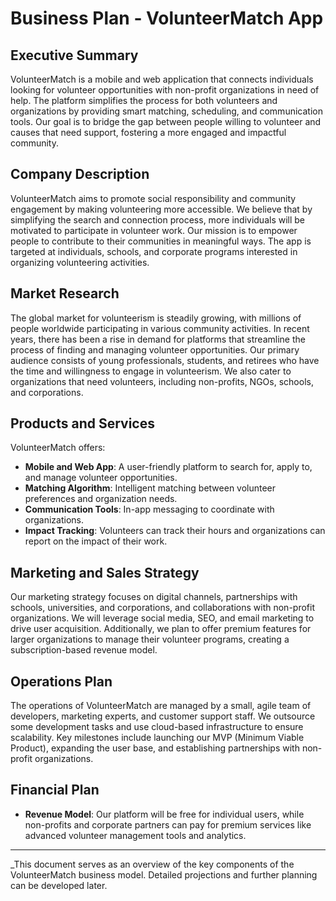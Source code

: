 # Business Plan - VolunteerMatch App

## Executive Summary
VolunteerMatch is a mobile and web application that connects individuals looking for volunteer opportunities with non-profit organizations in need of help. The platform simplifies the process for both volunteers and organizations by providing smart matching, scheduling, and communication tools. Our goal is to bridge the gap between people willing to volunteer and causes that need support, fostering a more engaged and impactful community.

## Company Description
VolunteerMatch aims to promote social responsibility and community engagement by making volunteering more accessible. We believe that by simplifying the search and connection process, more individuals will be motivated to participate in volunteer work. Our mission is to empower people to contribute to their communities in meaningful ways. The app is targeted at individuals, schools, and corporate programs interested in organizing volunteering activities.

## Market Research
The global market for volunteerism is steadily growing, with millions of people worldwide participating in various community activities. In recent years, there has been a rise in demand for platforms that streamline the process of finding and managing volunteer opportunities. Our primary audience consists of young professionals, students, and retirees who have the time and willingness to engage in volunteerism. We also cater to organizations that need volunteers, including non-profits, NGOs, schools, and corporations.

## Products and Services
VolunteerMatch offers:
- **Mobile and Web App**: A user-friendly platform to search for, apply to, and manage volunteer opportunities.
- **Matching Algorithm**: Intelligent matching between volunteer preferences and organization needs.
- **Communication Tools**: In-app messaging to coordinate with organizations.
- **Impact Tracking**: Volunteers can track their hours and organizations can report on the impact of their work.

## Marketing and Sales Strategy
Our marketing strategy focuses on digital channels, partnerships with schools, universities, and corporations, and collaborations with non-profit organizations. We will leverage social media, SEO, and email marketing to drive user acquisition. Additionally, we plan to offer premium features for larger organizations to manage their volunteer programs, creating a subscription-based revenue model.

## Operations Plan
The operations of VolunteerMatch are managed by a small, agile team of developers, marketing experts, and customer support staff. We outsource some development tasks and use cloud-based infrastructure to ensure scalability. Key milestones include launching our MVP (Minimum Viable Product), expanding the user base, and establishing partnerships with non-profit organizations.

## Financial Plan
- **Revenue Model**: Our platform will be free for individual users, while non-profits and corporate partners can pay for premium services like advanced volunteer management tools and analytics. 

---

_This document serves as an overview of the key components of the VolunteerMatch business model. Detailed projections and further planning can be developed later.
